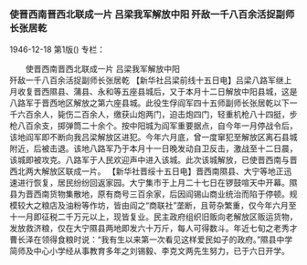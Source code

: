 ### 使晋西南晋西北联成一片  吕梁我军解放中阳  歼敌一千八百余活捉副师长张居乾

1946-12-18
第1版()
专栏：

　　使晋西南晋西北联成一片
    吕梁我军解放中阳       
    歼敌一千八百余活捉副师长张居乾
    【新华社吕梁前线十五日电】吕梁八路军继上月收复晋西隰县、蒲县、永和等五座县城后，又于本月十二日解放中阳县城，这是八路军于晋西地区解放之第六座县城。此役生俘阎军四十五师副师长张居乾以下一千六百余人，毙伤二百余人，缴获山炮两门，迫击炮四门，轻重机枪八十四挺，步枪八百余支，掷弹筒二十余个。按中阳城为阎军重要据点，自今年一月停战令后，该地阎军即不断向我吕梁解放区进犯。今年六月底，曾一度窜犯至解放区离石县城附近，后被击退。该地八路军乃于本月十一日晚发动自卫反击，激战至十二日晨，该城即被攻克。八路军于人民欢迎声中进入该城。此次该城解放，已使晋西南与晋西北两大解放区联成一片。
    【新华社晋绥十五日电】晋西南隰县、大宁等地正迅速进行恢复，居民纷纷回返家园。大宁集市于上月二十七日在锣鼓喧天中开幕。隰县为晋西南货物集散地，原有商号三百余家，后因阎锡山商业统治而陷于停顿。规模较大之粮店及油粉等作坊，皆由阎之“商联社”垄断，且苛杂繁重，仅今年六月至十一月即征税二千万元以上，现皆复业。民主政府组织旧贩向老解放区贩运货物，发放救济粮，仅在大宁隰县两地即发六十万斤，每人可得数斗。年近七旬之老秀才曹长泽在领得食粮时说：“我有生以来第一次看见这样爱民如子的政府。”隰县中学简师及中心小学经从事教育多年之刘锡毅、李克文两先生努力，已于六日开学。
